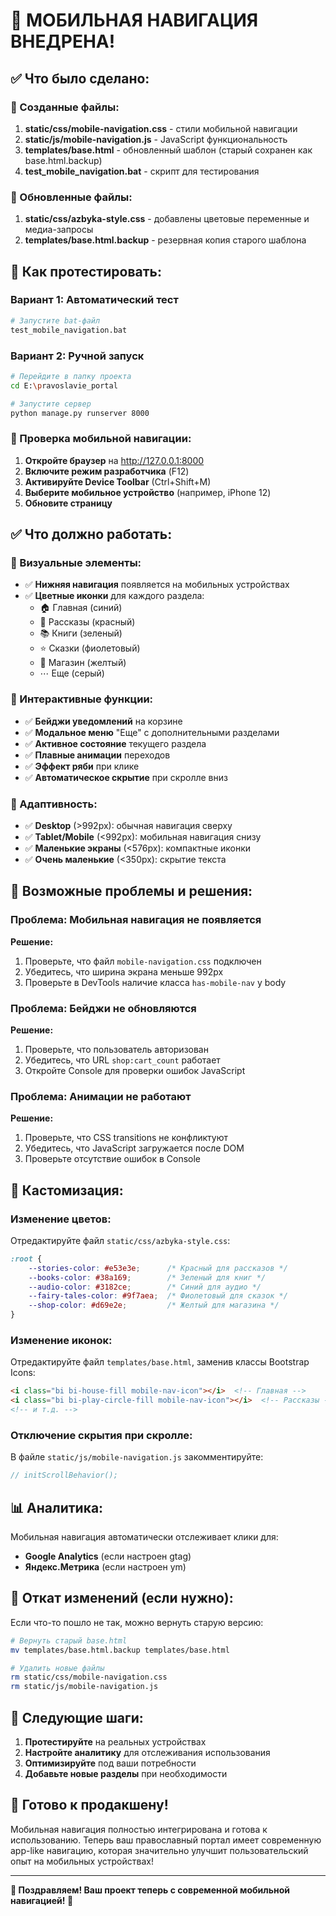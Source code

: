 # 🎉 МОБИЛЬНАЯ НАВИГАЦИЯ ВНЕДРЕНА!

## ✅ Что было сделано:

### 📁 Созданные файлы:
1. **static/css/mobile-navigation.css** - стили мобильной навигации
2. **static/js/mobile-navigation.js** - JavaScript функциональность
3. **templates/base.html** - обновленный шаблон (старый сохранен как base.html.backup)
4. **test_mobile_navigation.bat** - скрипт для тестирования

### 🔧 Обновленные файлы:
1. **static/css/azbyka-style.css** - добавлены цветовые переменные и медиа-запросы
2. **templates/base.html.backup** - резервная копия старого шаблона

## 🚀 Как протестировать:

### Вариант 1: Автоматический тест
```bash
# Запустите bat-файл
test_mobile_navigation.bat
```

### Вариант 2: Ручной запуск
```bash
# Перейдите в папку проекта
cd E:\pravoslavie_portal

# Запустите сервер
python manage.py runserver 8000
```

### 📱 Проверка мобильной навигации:

1. **Откройте браузер** на http://127.0.0.1:8000
2. **Включите режим разработчика** (F12)
3. **Активируйте Device Toolbar** (Ctrl+Shift+M)
4. **Выберите мобильное устройство** (например, iPhone 12)
5. **Обновите страницу**

## ✅ Что должно работать:

### 🎨 Визуальные элементы:
- ✅ **Нижняя навигация** появляется на мобильных устройствах
- ✅ **Цветные иконки** для каждого раздела:
  - 🏠 Главная (синий)
  - 🎥 Рассказы (красный)
  - 📚 Книги (зеленый)
  - ⭐ Сказки (фиолетовый)
  - 🛒 Магазин (желтый)
  - ⋯ Еще (серый)

### 🔔 Интерактивные функции:
- ✅ **Бейджи уведомлений** на корзине
- ✅ **Модальное меню** "Еще" с дополнительными разделами
- ✅ **Активное состояние** текущего раздела
- ✅ **Плавные анимации** переходов
- ✅ **Эффект ряби** при клике
- ✅ **Автоматическое скрытие** при скролле вниз

### 📐 Адаптивность:
- ✅ **Desktop** (>992px): обычная навигация сверху
- ✅ **Tablet/Mobile** (<992px): мобильная навигация снизу
- ✅ **Маленькие экраны** (<576px): компактные иконки
- ✅ **Очень маленькие** (<350px): скрытие текста

## 🔧 Возможные проблемы и решения:

### Проблема: Мобильная навигация не появляется
**Решение:**
1. Проверьте, что файл `mobile-navigation.css` подключен
2. Убедитесь, что ширина экрана меньше 992px
3. Проверьте в DevTools наличие класса `has-mobile-nav` у body

### Проблема: Бейджи не обновляются
**Решение:**
1. Проверьте, что пользователь авторизован
2. Убедитесь, что URL `shop:cart_count` работает
3. Откройте Console для проверки ошибок JavaScript

### Проблема: Анимации не работают
**Решение:**
1. Проверьте, что CSS transitions не конфликтуют
2. Убедитесь, что JavaScript загружается после DOM
3. Проверьте отсутствие ошибок в Console

## 🎨 Кастомизация:

### Изменение цветов:
Отредактируйте файл `static/css/azbyka-style.css`:
```css
:root {
    --stories-color: #e53e3e;      /* Красный для рассказов */
    --books-color: #38a169;        /* Зеленый для книг */
    --audio-color: #3182ce;        /* Синий для аудио */
    --fairy-tales-color: #9f7aea;  /* Фиолетовый для сказок */
    --shop-color: #d69e2e;         /* Желтый для магазина */
}
```

### Изменение иконок:
Отредактируйте файл `templates/base.html`, заменив классы Bootstrap Icons:
```html
<i class="bi bi-house-fill mobile-nav-icon"></i>  <!-- Главная -->
<i class="bi bi-play-circle-fill mobile-nav-icon"></i>  <!-- Рассказы -->
<!-- и т.д. -->
```

### Отключение скрытия при скролле:
В файле `static/js/mobile-navigation.js` закомментируйте:
```javascript
// initScrollBehavior();
```

## 📊 Аналитика:

Мобильная навигация автоматически отслеживает клики для:
- **Google Analytics** (если настроен gtag)
- **Яндекс.Метрика** (если настроен ym)

## 🔄 Откат изменений (если нужно):

Если что-то пошло не так, можно вернуть старую версию:
```bash
# Вернуть старый base.html
mv templates/base.html.backup templates/base.html

# Удалить новые файлы
rm static/css/mobile-navigation.css
rm static/js/mobile-navigation.js
```

## 🎯 Следующие шаги:

1. **Протестируйте** на реальных устройствах
2. **Настройте аналитику** для отслеживания использования
3. **Оптимизируйте** под ваши потребности
4. **Добавьте новые разделы** при необходимости

## 🚀 Готово к продакшену!

Мобильная навигация полностью интегрирована и готова к использованию. Теперь ваш православный портал имеет современную app-like навигацию, которая значительно улучшит пользовательский опыт на мобильных устройствах!

---

**🎉 Поздравляем! Ваш проект теперь с современной мобильной навигацией! 🎉**
